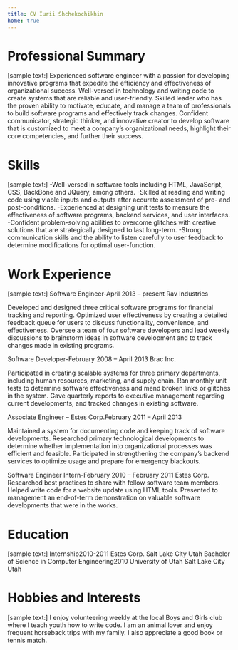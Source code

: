 ```yaml
---
title: CV Iurii Shchekochikhin
home: true
---
```


# Professional Summary

[sample text:] Experienced software engineer with a passion for developing innovative programs that expedite the efficiency and effectiveness of organizational success. Well-versed in technology and writing code to create systems that are reliable and user-friendly. Skilled leader who has the proven ability to motivate, educate, and manage a team of professionals to build software programs and effectively track changes. Confident communicator, strategic thinker, and innovative creator to develop software that is customized to meet a company’s organizational needs, highlight their core competencies, and further their success.

# Skills

[sample text:] -Well-versed in software tools including HTML, JavaScript, CSS, BackBone and JQuery, among others. -Skilled at reading and writing code using viable inputs and outputs after accurate assessment of pre- and post-conditions. -Experienced at designing unit tests to measure the effectiveness of software programs, backend services, and user interfaces. -Confident problem-solving abilities to overcome glitches with creative solutions that are strategically designed to last long-term. -Strong communication skills and the ability to listen carefully to user feedback to determine modifications for optimal user-function.

# Work Experience

[sample text:]
Software Engineer-April 2013 – present
Rav Industries


Developed and designed three critical software programs for financial tracking and reporting.
Optimized user effectiveness by creating a detailed feedback queue for users to discuss functionality, convenience, and effectiveness.
Oversee a team of four software developers and lead weekly discussions to brainstorm ideas in software development and to track changes made in existing programs.


Software Developer-February 2008 – April 2013
Brac Inc.

Participated in creating scalable systems for three primary departments, including human resources, marketing, and supply chain.
Ran monthly unit tests to determine software effectiveness and mend broken links or glitches in the system.
Gave quarterly reports to executive management regarding current developments, and tracked changes in existing software.


Associate Engineer – Estes Corp.February 2011 – April 2013

Maintained a system for documenting code and keeping track of software developments.
Researched primary technological developments to determine whether implementation into organizational processes was efficient and feasible.
Participated in strengthening the company’s backend services to optimize usage and prepare for emergency blackouts.

Software Engineer Intern-February 2010 – February 2011
Estes Corp.
Researched best practices to share with fellow software team members.
Helped write code for a website update using HTML tools.
Presented to management an end-of-term demonstration on valuable software developments that were in the works.

# Education

[sample text:]
Internship2010-2011
Estes Corp. Salt Lake City Utah
Bachelor of Science in Computer Engineering2010
University of Utah Salt Lake City Utah

# Hobbies and Interests

[sample text:]
I enjoy volunteering weekly at the local Boys and Girls club where I teach youth how to write code. I am an animal lover and enjoy frequent horseback trips with my family. I also appreciate a good book or tennis match.
